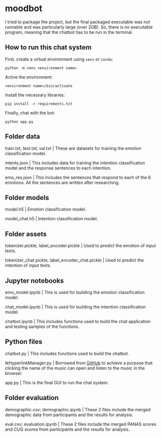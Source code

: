 # moodbot

I tried to package the project, but the final packaged executable was not runnable and was particularly large (over 2GB). So, there is no executable program, meaning that the chatbot has to be run in the terminal.

## How to run this chat system

First, create a virtual environment using `venv` or `conda`:

```python -m venv <environment name>```

Active the environment:

```<environment name>/bin/activate```

Install the necessary libraries:

```pip install -r requirements.txt```

Finally, chat with the bot:

```python app.py```

## Folder data

train.txt; test.txt; val.txt | These are datasets for training the emotion classification model.

intents.json | This includes data for training the intention classification model and the response sentences to each intention.

emo_res.json | This includes the sentences that respond to each of the 6 emotions. All the sentences are written after researching.

## Folder models

model.h5 | Emotion classification model.

model_chat.h5 | Intention classification model.

## Folder assets

tokenizer.pickle; label_encoder.pickle | Used to predict the emotion of input texts.

tokenizer_chat.pickle; label_encoder_chat.pickle | Used to predict the intention of input texts.

## Jupyter notebooks

emo_model.ipynb | This is used for building the emotion classification model.

chat_model.ipynb | This is used for building the intention classification model.

chatbot.ipynb | This includes functions used to build the chat application and testing samples of the functions.

## Python files

chatbot.py | This includes functions used to build the chatbot.

tkHyperlinkManager.py | Borrowed from [GitHub](https://github.com/GregDMeyer/PWman/blob/master/tkHyperlinkManager.py) to achieve a purpose that clicking the name of the music can open and listen to the music in the browser.

app.py | This is the final GUI to run the chat system.

## Folder evaluation

demographic.csv; demographic.ipynb | These 2 files include the merged demographic data from participants and the results for analysis.

eval.csv; evaluation.ipynb | These 2 files include the merged PANAS scores and CUQ scores from participants and the results for analysis.
